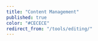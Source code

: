 ```yaml
---
title: "Content Management"
published: true
color: "#CECECE"
redirect_from: "/tools/editing/"
---
```

